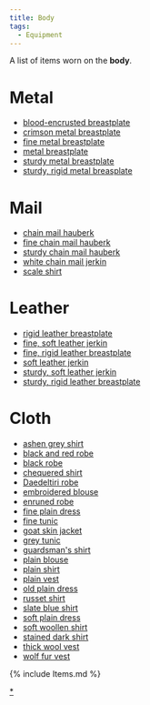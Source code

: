 ```yaml
---
title: Body
tags:
  - Equipment
---
```

A list of items worn on the **body**.

# Metal

- [blood-encrusted breastplate](blood-encrusted_breastplate "wikilink")
- [crimson metal breastplate](crimson_metal_breastplate "wikilink")
- [fine metal breastplate](fine_metal_breastplate "wikilink")
- [metal breastplate](metal_breastplate "wikilink")
- [sturdy metal breastplate](sturdy_metal_breastplate "wikilink")
- [sturdy, rigid metal
  breasplate](sturdy,_rigid_metal_breasplate "wikilink")

# Mail

- [chain mail hauberk](chain_mail_hauberk "wikilink")
- [fine chain mail hauberk](fine_chain_mail_hauberk "wikilink")
- [sturdy chain mail hauberk](sturdy_chain_mail_hauberk "wikilink")
- [white chain mail jerkin](white_chain_mail_jerkin "wikilink")
- [scale shirt](scale_shirt "wikilink")

# Leather

- [rigid leather breastplate](rigid_leather_breastplate "wikilink")
- [fine, soft leather jerkin](fine,_soft_leather_jerkin "wikilink")
- [fine, rigid leather
  breastplate](fine,_rigid_leather_breastplate "wikilink")
- [soft leather jerkin](soft_leather_jerkin "wikilink")
- [sturdy, soft leather jerkin](sturdy,_soft_leather_jerkin "wikilink")
- [sturdy, rigid leather
  breastplate](sturdy,_rigid_leather_breastplate "wikilink")

# Cloth

- [ashen grey shirt](ashen_grey_shirt "wikilink")
- [black and red robe](black_and_red_robe "wikilink")
- [black robe](black_robe "wikilink")
- [chequered shirt](chequered_shirt "wikilink")
- [Daedeltiri robe](Daedeltiri_robe "wikilink")
- [embroidered blouse](embroidered_blouse "wikilink")
- [enruned robe](enruned_robe "wikilink")
- [fine plain dress](fine_plain_dress "wikilink")
- [fine tunic](fine_tunic "wikilink")
- [goat skin jacket](goat_skin_jacket "wikilink")
- [grey tunic](grey_tunic "wikilink")
- [guardsman's shirt](guardsman's_shirt "wikilink")
- [plain blouse](plain_blouse "wikilink")
- [plain shirt](plain_shirt "wikilink")
- [plain vest](plain_vest "wikilink")
- [old plain dress](old_plain_dress "wikilink")
- [russet shirt](russet_shirt "wikilink")
- [slate blue shirt](slate_blue_shirt "wikilink")
- [soft plain dress](soft_plain_dress "wikilink")
- [soft woollen shirt](soft_woollen_shirt "wikilink")
- [stained dark shirt](stained_dark_shirt "wikilink")
- [thick wool vest](thick_wool_vest "wikilink")
- [wolf fur vest](wolf_fur_vest "wikilink")

{% include Items.md %}

[\*](Category:Body_items "wikilink")